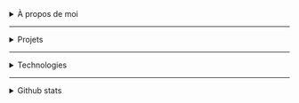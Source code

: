 <details><summary>À propos de moi</summary>  

![](https://img.shields.io/github/commit-activity/m/lx78WyY0J5/lx78WyY0J5?color=red&style=for-the-badge)
![](https://img.shields.io/github/last-commit/lx78WyY0J5/lx78WyY0J5?color=red&style=for-the-badge)  
![](https://img.shields.io/github/stars/lx78WyY0J5?color=red&style=for-the-badge)
![](https://img.shields.io/github/stars/lx78WyY0J5/lx78WyY0J5?color=red&label=repo%20stars&style=for-the-badge)
![](https://komarev.com/ghpvc/?username=lx78WyY0J5&color=red&label=%F0%9F%91%80)  
[![](https://lanyard.cnrad.dev/api/748530290917638165?bg=151515&idleMessage=...&borderRadius=0)](https://discord.com/users/748530290917638165)

</details>

----

<details><summary>Projets</summary>  

# Projets GHub.fr
| Projets | Détails |
|------|------|
| - [Github](https://github.com/GHub-fr) <br> - [Site](https://GHub.fr) <br> - [Discord](https://GHub.fr/discord) | <a href="https://GHub.fr"><img src="https://GHub.fr/storage/img/logo.png" width=70 height=70></a> ![Website](https://img.shields.io/website?down_color=red&down_message=offline&style=for-the-badge&up_color=green&up_message=online&url=https%3A%2F%2FGHub.fr) <a href="https://GHub.fr/discord"><img src="https://discordapp.com/api/guilds/1081921426333909072/widget.png"></a> <br> ![https://GHub.fr/](https://GHub.fr/storage/img/gif.gif) |
| Github.io <br> - [Page](https://GHub-fr.github.io) <br> - [Repo](https://github.com/GHub-fr/GHub-fr.github.io) | ![](https://img.shields.io/github/commit-activity/m/GHub-fr/GHub-fr.github.io?color=red&style=for-the-badge)  ![](https://img.shields.io/github/last-commit/GHub-fr/GHub-fr.github.io?color=red&style=for-the-badge) |
| [Server](https://github.com/GHub-fr/server) setup | ![](https://img.shields.io/github/commit-activity/m/GHub-fr/server?color=red&style=for-the-badge)  ![](https://img.shields.io/github/last-commit/GHub-fr/server?color=red&style=for-the-badge) |
| 🔐 En cours | ~ Bientôt OpenSourceSoft' (Plugin & bot Discord) |
| [Plugin](https://github.com/GHub-fr/plugin) | ![](https://img.shields.io/github/commit-activity/m/GHub-fr/plugin?color=red&style=for-the-badge)  ![](https://img.shields.io/github/last-commit/GHub-fr/plugin?color=red&style=for-the-badge) |
| Discord [Bot](https://github.com/GHub-fr/bot) | ![](https://img.shields.io/github/commit-activity/m/GHub-fr/bot?color=red&style=for-the-badge)  ![](https://img.shields.io/github/last-commit/GHub-fr/bot?color=red&style=for-the-badge) |

# Projets personnel
| Projets | Détails |
|------|------|
| 🔐 Discord [SpamBot](https://github.com/lx78WyY0J5/Plugin-SpamBot) | ![](https://img.shields.io/github/commit-activity/m/lx78WyY0J5/Plugin-SpamBot?color=red&style=for-the-badge)  ![](https://img.shields.io/github/last-commit/lx78WyY0J5/Plugin-SpamBot?color=red&style=for-the-badge) |

</details>

----

<details><summary>Technologies</summary>  

| Catégories | Technologies |
|------|------|
| Repository Managers | ![GitHub](https://img.shields.io/badge/github-%23121011.svg?style=for-the-badge&logo=github&logoColor=white)  ![GitHub Actions](https://img.shields.io/badge/github%20actions-%232671E5.svg?style=for-the-badge&logo=githubactions&logoColor=white) |
| OS | ![Tails](https://img.shields.io/badge/Tails%20-56347C?&style=for-the-badge&logo=tails&logoColor=white)  ![Ubuntu](https://img.shields.io/badge/Ubuntu-E95420?style=for-the-badge&logo=ubuntu&logoColor=white) ![Kali](https://img.shields.io/badge/Kali-268BEE?style=for-the-badge&logo=kalilinux&logoColor=white) ![Windows](https://img.shields.io/badge/Windows-0078D6?style=for-the-badge&logo=windows&logoColor=white)  ![Android](https://img.shields.io/badge/Android-3DDC84?style=for-the-badge&logo=android&logoColor=white) |
  Google | ![YouTube](https://img.shields.io/badge/YouTube-%23FF0000.svg?style=for-the-badge&logo=YouTube&logoColor=white)  ![YouTube Music](https://img.shields.io/badge/YouTube_Music-FF0000?style=for-the-badge&logo=youtube-music&logoColor=white)  ![Google Chrome](https://img.shields.io/badge/Google%20Chrome-4285F4?style=for-the-badge&logo=GoogleChrome&logoColor=white)  ![Play Store](https://img.shields.io/badge/Google_Play-414141?style=for-the-badge&logo=google-play&logoColor=white)  ![Google Drive](https://img.shields.io/badge/Google%20Drive-4285F4?style=for-the-badge&logo=googledrive&logoColor=white) ![Gmail](https://img.shields.io/badge/Gmail-D14836?style=for-the-badge&logo=gmail&logoColor=white)  |
| Logiciels | ![Tor](https://img.shields.io/badge/Tor-7D4698?style=for-the-badge&logo=Tor-Browser&logoColor=white)  ![Trello](https://img.shields.io/badge/Trello-%23026AA7.svg?style=for-the-badge&logo=Trello&logoColor=white)  ![Apache](https://img.shields.io/badge/apache-%23D42029.svg?style=for-the-badge&logo=apache&logoColor=white)  ![Adobe Photoshop](https://img.shields.io/badge/adobe%20photoshop-%2331A8FF.svg?style=for-the-badge&logo=adobe%20photoshop&logoColor=white)  ![Gimp Gnu Image Manipulation Program](https://img.shields.io/badge/Gimp-657D8B?style=for-the-badge&logo=gimp&logoColor=FFFFFF)  ![LibreOffice](https://img.shields.io/badge/LibreOffice-%2318A303?style=for-the-badge&logo=LibreOffice&logoColor=white) |
| Technologies | ![Markdown](https://img.shields.io/badge/Markdown-000000?style=for-the-badge&logo=markdown&logoColor=white)  ![.Net](https://img.shields.io/badge/.NET-5C2D91?style=for-the-badge&logo=.net&logoColor=white)  ![Godot Engine](https://img.shields.io/badge/GODOT-%23FFFFFF.svg?style=for-the-badge&logo=godot-engine)  ![Unity](https://img.shields.io/badge/unity-%23000000.svg?style=for-the-badge&logo=unity&logoColor=white) |
| IDE | ![IntelliJ IDEA](https://img.shields.io/badge/IntelliJIDEA-000000.svg?style=for-the-badge&logo=intellij-idea&logoColor=white)  	![NetBeans IDE](https://img.shields.io/badge/NetBeansIDE-1B6AC6.svg?style=for-the-badge&logo=apache-netbeans-ide&logoColor=white)  ![Notepad++](https://img.shields.io/badge/Notepad++-90E59A.svg?style=for-the-badge&logo=notepad%2b%2b&logoColor=black)  ![Visual Studio](https://img.shields.io/badge/Visual%20Studio-5C2D91.svg?style=for-the-badge&logo=visual-studio&logoColor=white) ![Visual Studio Code](https://img.shields.io/badge/Visual%20Studio%20Code-0078d7.svg?style=for-the-badge&logo=visual-studio-code&logoColor=white) |
| Langues | ![C#](https://img.shields.io/badge/c%23-%23239120.svg?style=for-the-badge&logo=c-sharp&logoColor=white)  ![Java](https://img.shields.io/badge/java-%23ED8B00.svg?style=for-the-badge&logo=java&logoColor=white) |
| Bash | ![Shell Script](https://img.shields.io/badge/shell_script-%23121011.svg?style=for-the-badge&logo=gnu-bash&logoColor=white)  ![PowerShell](https://img.shields.io/badge/PowerShell-%235391FE.svg?style=for-the-badge&logo=powershell&logoColor=white)  ![Windows Terminal](https://img.shields.io/badge/Windows%20Terminal-%234D4D4D.svg?style=for-the-badge&logo=windows-terminal&logoColor=white) |
| Web | ![HTML5](https://img.shields.io/badge/html5-%23E34F26.svg?style=for-the-badge&logo=html5&logoColor=white)  ![CSS3](https://img.shields.io/badge/css3-%231572B6.svg?style=for-the-badge&logo=css3&logoColor=white)  ![JavaScript](https://img.shields.io/badge/javascript-%23323330.svg?style=for-the-badge&logo=javascript&logoColor=%23F7DF1E)  ![PHP](https://img.shields.io/badge/php-%23777BB4.svg?style=for-the-badge&logo=php&logoColor=white) |
| Réseaux | ![LinkedIn](https://img.shields.io/badge/linkedin-%230077B5.svg?style=for-the-badge&logo=linkedin&logoColor=white)  ![Snapchat](https://img.shields.io/badge/Snapchat-%23FFFC00.svg?style=for-the-badge&logo=Snapchat&logoColor=white)  ![Discord](https://img.shields.io/badge/%3CServer%3E-%237289DA.svg?style=for-the-badge&logo=discord&logoColor=white)  ![Twitch](https://img.shields.io/badge/Twitch-%239146FF.svg?style=for-the-badge&logo=Twitch&logoColor=white) |

</details>

----

<details><summary>Github stats</summary>  

![](https://github-readme-stats-git-masterrstaa-rickstaa.vercel.app/api?username=lx78WyY0J5&count_private=true&show_icons=true&theme=dark&hide_border=true)
![](https://github-readme-streak-stats.herokuapp.com?user=lx78WyY0J5&count_private=true&theme=dark&hide_border=true)
![](https://github-readme-stats-git-masterrstaa-rickstaa.vercel.app/api/top-langs/?username=lx78WyY0J5&count_private=true&theme=dark&hide_border=true)
![](https://github-profile-trophy.vercel.app/?username=lx78WyY0J5&theme=darkhub&&no-frame=true&no-bg=true)
  
</details>
